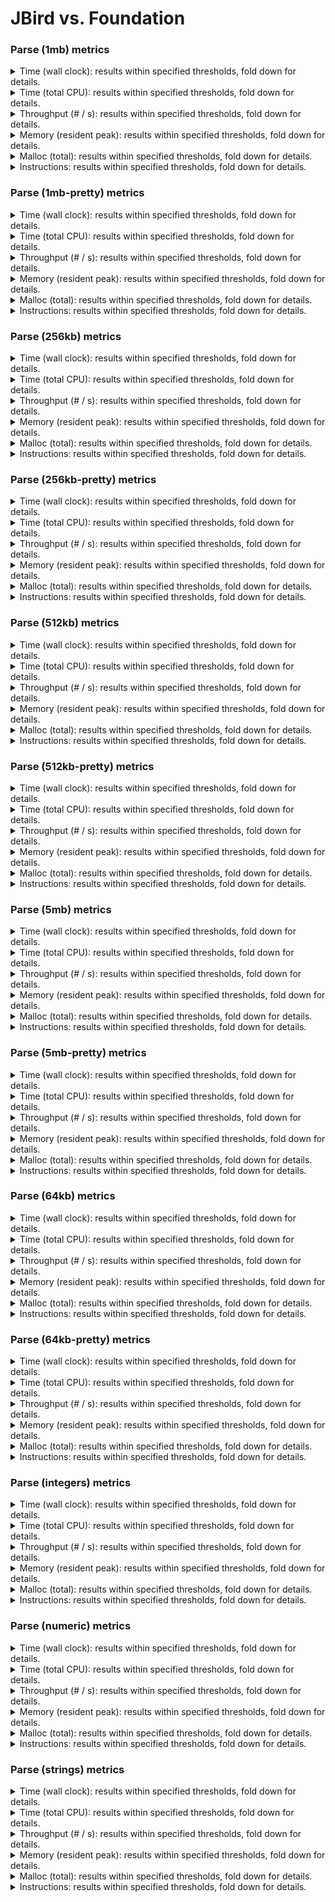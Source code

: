 # JBird vs. Foundation

### Parse (1mb) metrics

<details><summary>Time (wall clock): results within specified thresholds, fold down for details.</summary>
<p>

|         Time (wall clock) (μs) *         |        p0 |       p25 |       p50 |       p75 |       p90 |       p99 |      p100 |   Samples |
|:----------------------------------------:|----------:|----------:|----------:|----------:|----------:|----------:|----------:|----------:|
|                foundation                |      2588 |      2714 |      2732 |      2750 |      2773 |      2814 |      3943 |       361 |
|                  jbird                   |      1894 |      2080 |      2107 |      2124 |      2150 |      2697 |      3532 |       465 |
|                    Δ                     |      -694 |      -634 |      -625 |      -626 |      -623 |      -117 |      -411 |       104 |
|              Improvement %               |        27 |        23 |        23 |        23 |        22 |         4 |        10 |       104 |

<p>
</details>

<details><summary>Time (total CPU): results within specified thresholds, fold down for details.</summary>
<p>

|         Time (total CPU) (μs) *          |        p0 |       p25 |       p50 |       p75 |       p90 |       p99 |      p100 |   Samples |
|:----------------------------------------:|----------:|----------:|----------:|----------:|----------:|----------:|----------:|----------:|
|                foundation                |      2590 |      2716 |      2734 |      2753 |      2775 |      2820 |      3949 |       361 |
|                  jbird                   |      1895 |      2083 |      2109 |      2128 |      2152 |      2699 |      3538 |       465 |
|                    Δ                     |      -695 |      -633 |      -625 |      -625 |      -623 |      -121 |      -411 |       104 |
|              Improvement %               |        27 |        23 |        23 |        23 |        22 |         4 |        10 |       104 |

<p>
</details>

<details><summary>Throughput (# / s): results within specified thresholds, fold down for details.</summary>
<p>

|          Throughput (# / s) (#)          |        p0 |       p25 |       p50 |       p75 |       p90 |       p99 |      p100 |   Samples |
|:----------------------------------------:|----------:|----------:|----------:|----------:|----------:|----------:|----------:|----------:|
|                foundation                |       386 |       369 |       366 |       364 |       361 |       356 |       254 |       361 |
|                  jbird                   |       528 |       481 |       475 |       471 |       465 |       371 |       283 |       465 |
|                    Δ                     |       142 |       112 |       109 |       107 |       104 |        15 |        29 |       104 |
|              Improvement %               |        37 |        30 |        30 |        29 |        29 |         4 |        11 |       104 |

<p>
</details>

<details><summary>Memory (resident peak): results within specified thresholds, fold down for details.</summary>
<p>

|        Memory (resident peak) (M)        |        p0 |       p25 |       p50 |       p75 |       p90 |       p99 |      p100 |   Samples |
|:----------------------------------------:|----------:|----------:|----------:|----------:|----------:|----------:|----------:|----------:|
|                foundation                |        26 |       154 |       285 |       420 |       494 |       541 |       547 |       361 |
|                  jbird                   |        29 |        31 |        31 |        31 |        31 |        31 |        31 |       465 |
|                    Δ                     |         3 |      -123 |      -254 |      -389 |      -463 |      -510 |      -516 |       104 |
|              Improvement %               |       -12 |        80 |        89 |        93 |        94 |        94 |        94 |       104 |

<p>
</details>

<details><summary>Malloc (total): results within specified thresholds, fold down for details.</summary>
<p>

|           Malloc (total) (K) *           |        p0 |       p25 |       p50 |       p75 |       p90 |       p99 |      p100 |   Samples |
|:----------------------------------------:|----------:|----------:|----------:|----------:|----------:|----------:|----------:|----------:|
|                foundation                |        15 |        15 |        15 |        15 |        15 |        15 |        15 |       361 |
|                  jbird                   |        11 |        11 |        11 |        11 |        11 |        11 |        11 |       465 |
|                    Δ                     |        -4 |        -4 |        -4 |        -4 |        -4 |        -4 |        -4 |       104 |
|              Improvement %               |        27 |        27 |        27 |        27 |        27 |        27 |        27 |       104 |

<p>
</details>

<details><summary>Instructions: results within specified thresholds, fold down for details.</summary>
<p>

|            Instructions (M) *            |        p0 |       p25 |       p50 |       p75 |       p90 |       p99 |      p100 |   Samples |
|:----------------------------------------:|----------:|----------:|----------:|----------:|----------:|----------:|----------:|----------:|
|                foundation                |        64 |        64 |        64 |        64 |        64 |        64 |        64 |       361 |
|                  jbird                   |        48 |        48 |        48 |        48 |        48 |        48 |        49 |       465 |
|                    Δ                     |       -16 |       -16 |       -16 |       -16 |       -16 |       -16 |       -15 |       104 |
|              Improvement %               |        25 |        25 |        25 |        25 |        25 |        25 |        23 |       104 |

<p>
</details>

### Parse (1mb-pretty) metrics

<details><summary>Time (wall clock): results within specified thresholds, fold down for details.</summary>
<p>

|         Time (wall clock) (μs) *         |        p0 |       p25 |       p50 |       p75 |       p90 |       p99 |      p100 |   Samples |
|:----------------------------------------:|----------:|----------:|----------:|----------:|----------:|----------:|----------:|----------:|
|                foundation                |      2671 |      2789 |      2810 |      2828 |      2851 |      2900 |      2989 |       352 |
|                  jbird                   |      1910 |      2051 |      2068 |      2097 |      2152 |      2193 |      2223 |       473 |
|                    Δ                     |      -761 |      -738 |      -742 |      -731 |      -699 |      -707 |      -766 |       121 |
|              Improvement %               |        28 |        26 |        26 |        26 |        25 |        24 |        26 |       121 |

<p>
</details>

<details><summary>Time (total CPU): results within specified thresholds, fold down for details.</summary>
<p>

|         Time (total CPU) (μs) *          |        p0 |       p25 |       p50 |       p75 |       p90 |       p99 |      p100 |   Samples |
|:----------------------------------------:|----------:|----------:|----------:|----------:|----------:|----------:|----------:|----------:|
|                foundation                |      2672 |      2793 |      2812 |      2830 |      2853 |      2902 |      2995 |       352 |
|                  jbird                   |      1912 |      2053 |      2071 |      2099 |      2154 |      2195 |      2225 |       473 |
|                    Δ                     |      -760 |      -740 |      -741 |      -731 |      -699 |      -707 |      -770 |       121 |
|              Improvement %               |        28 |        26 |        26 |        26 |        25 |        24 |        26 |       121 |

<p>
</details>

<details><summary>Throughput (# / s): results within specified thresholds, fold down for details.</summary>
<p>

|          Throughput (# / s) (#)          |        p0 |       p25 |       p50 |       p75 |       p90 |       p99 |      p100 |   Samples |
|:----------------------------------------:|----------:|----------:|----------:|----------:|----------:|----------:|----------:|----------:|
|                foundation                |       374 |       358 |       356 |       354 |       351 |       345 |       335 |       352 |
|                  jbird                   |       524 |       488 |       484 |       477 |       465 |       456 |       450 |       473 |
|                    Δ                     |       150 |       130 |       128 |       123 |       114 |       111 |       115 |       121 |
|              Improvement %               |        40 |        36 |        36 |        35 |        32 |        32 |        34 |       121 |

<p>
</details>

<details><summary>Memory (resident peak): results within specified thresholds, fold down for details.</summary>
<p>

|        Memory (resident peak) (M)        |        p0 |       p25 |       p50 |       p75 |       p90 |       p99 |      p100 |   Samples |
|:----------------------------------------:|----------:|----------:|----------:|----------:|----------:|----------:|----------:|----------:|
|                foundation                |        26 |       152 |       279 |       410 |       482 |       530 |       536 |       352 |
|                  jbird                   |        29 |        31 |        31 |        31 |        31 |        31 |        31 |       473 |
|                    Δ                     |         3 |      -121 |      -248 |      -379 |      -451 |      -499 |      -505 |       121 |
|              Improvement %               |       -12 |        80 |        89 |        92 |        94 |        94 |        94 |       121 |

<p>
</details>

<details><summary>Malloc (total): results within specified thresholds, fold down for details.</summary>
<p>

|           Malloc (total) (K) *           |        p0 |       p25 |       p50 |       p75 |       p90 |       p99 |      p100 |   Samples |
|:----------------------------------------:|----------:|----------:|----------:|----------:|----------:|----------:|----------:|----------:|
|                foundation                |        15 |        15 |        15 |        15 |        15 |        15 |        15 |       352 |
|                  jbird                   |        11 |        11 |        11 |        11 |        11 |        11 |        11 |       473 |
|                    Δ                     |        -4 |        -4 |        -4 |        -4 |        -4 |        -4 |        -4 |       121 |
|              Improvement %               |        27 |        27 |        27 |        27 |        27 |        27 |        27 |       121 |

<p>
</details>

<details><summary>Instructions: results within specified thresholds, fold down for details.</summary>
<p>

|            Instructions (M) *            |        p0 |       p25 |       p50 |       p75 |       p90 |       p99 |      p100 |   Samples |
|:----------------------------------------:|----------:|----------:|----------:|----------:|----------:|----------:|----------:|----------:|
|                foundation                |        65 |        65 |        65 |        65 |        65 |        65 |        65 |       352 |
|                  jbird                   |        49 |        49 |        49 |        49 |        49 |        50 |        50 |       473 |
|                    Δ                     |       -16 |       -16 |       -16 |       -16 |       -16 |       -15 |       -15 |       121 |
|              Improvement %               |        25 |        25 |        25 |        25 |        25 |        23 |        23 |       121 |

<p>
</details>

### Parse (256kb) metrics

<details><summary>Time (wall clock): results within specified thresholds, fold down for details.</summary>
<p>

|         Time (wall clock) (μs) *         |        p0 |       p25 |       p50 |       p75 |       p90 |       p99 |      p100 |   Samples |
|:----------------------------------------:|----------:|----------:|----------:|----------:|----------:|----------:|----------:|----------:|
|                foundation                |       647 |       678 |       690 |       700 |       708 |       729 |       742 |      1382 |
|                  jbird                   |       464 |       504 |       510 |       525 |       530 |       544 |       616 |      1813 |
|                    Δ                     |      -183 |      -174 |      -180 |      -175 |      -178 |      -185 |      -126 |       431 |
|              Improvement %               |        28 |        26 |        26 |        25 |        25 |        25 |        17 |       431 |

<p>
</details>

<details><summary>Time (total CPU): results within specified thresholds, fold down for details.</summary>
<p>

|         Time (total CPU) (μs) *          |        p0 |       p25 |       p50 |       p75 |       p90 |       p99 |      p100 |   Samples |
|:----------------------------------------:|----------:|----------:|----------:|----------:|----------:|----------:|----------:|----------:|
|                foundation                |       649 |       680 |       692 |       701 |       710 |       729 |       743 |      1382 |
|                  jbird                   |       466 |       506 |       512 |       527 |       532 |       547 |       620 |      1813 |
|                    Δ                     |      -183 |      -174 |      -180 |      -174 |      -178 |      -182 |      -123 |       431 |
|              Improvement %               |        28 |        26 |        26 |        25 |        25 |        25 |        17 |       431 |

<p>
</details>

<details><summary>Throughput (# / s): results within specified thresholds, fold down for details.</summary>
<p>

|          Throughput (# / s) (#)          |        p0 |       p25 |       p50 |       p75 |       p90 |       p99 |      p100 |   Samples |
|:----------------------------------------:|----------:|----------:|----------:|----------:|----------:|----------:|----------:|----------:|
|                foundation                |      1545 |      1476 |      1450 |      1430 |      1413 |      1373 |      1348 |      1382 |
|                  jbird                   |      2155 |      1983 |      1962 |      1905 |      1886 |      1839 |      1623 |      1813 |
|                    Δ                     |       610 |       507 |       512 |       475 |       473 |       466 |       275 |       431 |
|              Improvement %               |        39 |        34 |        35 |        33 |        33 |        34 |        20 |       431 |

<p>
</details>

<details><summary>Memory (resident peak): results within specified thresholds, fold down for details.</summary>
<p>

|        Memory (resident peak) (M)        |        p0 |       p25 |       p50 |       p75 |       p90 |       p99 |      p100 |   Samples |
|:----------------------------------------:|----------:|----------:|----------:|----------:|----------:|----------:|----------:|----------:|
|                foundation                |        25 |       149 |       276 |       402 |       484 |       528 |       535 |      1382 |
|                  jbird                   |        26 |        27 |        27 |        27 |        27 |        27 |        27 |      1813 |
|                    Δ                     |         1 |      -122 |      -249 |      -375 |      -457 |      -501 |      -508 |       431 |
|              Improvement %               |        -4 |        82 |        90 |        93 |        94 |        95 |        95 |       431 |

<p>
</details>

<details><summary>Malloc (total): results within specified thresholds, fold down for details.</summary>
<p>

|             Malloc (total) *             |        p0 |       p25 |       p50 |       p75 |       p90 |       p99 |      p100 |   Samples |
|:----------------------------------------:|----------:|----------:|----------:|----------:|----------:|----------:|----------:|----------:|
|                foundation                |      3753 |      3753 |      3753 |      3753 |      3753 |      3753 |      3754 |      1382 |
|                  jbird                   |      2636 |      2636 |      2636 |      2636 |      2636 |      2636 |      2636 |      1813 |
|                    Δ                     |     -1117 |     -1117 |     -1117 |     -1117 |     -1117 |     -1117 |     -1118 |       431 |
|              Improvement %               |        30 |        30 |        30 |        30 |        30 |        30 |        30 |       431 |

<p>
</details>

<details><summary>Instructions: results within specified thresholds, fold down for details.</summary>
<p>

|            Instructions (M) *            |        p0 |       p25 |       p50 |       p75 |       p90 |       p99 |      p100 |   Samples |
|:----------------------------------------:|----------:|----------:|----------:|----------:|----------:|----------:|----------:|----------:|
|                foundation                |        16 |        16 |        16 |        16 |        16 |        16 |        16 |      1382 |
|                  jbird                   |        12 |        12 |        12 |        12 |        12 |        12 |        12 |      1813 |
|                    Δ                     |        -4 |        -4 |        -4 |        -4 |        -4 |        -4 |        -4 |       431 |
|              Improvement %               |        25 |        25 |        25 |        25 |        25 |        25 |        25 |       431 |

<p>
</details>

### Parse (256kb-pretty) metrics

<details><summary>Time (wall clock): results within specified thresholds, fold down for details.</summary>
<p>

|         Time (wall clock) (μs) *         |        p0 |       p25 |       p50 |       p75 |       p90 |       p99 |      p100 |   Samples |
|:----------------------------------------:|----------:|----------:|----------:|----------:|----------:|----------:|----------:|----------:|
|                foundation                |       656 |       695 |       707 |       717 |       726 |       750 |       875 |      1349 |
|                  jbird                   |       475 |       511 |       516 |       525 |       534 |       553 |       597 |      1796 |
|                    Δ                     |      -181 |      -184 |      -191 |      -192 |      -192 |      -197 |      -278 |       447 |
|              Improvement %               |        28 |        26 |        27 |        27 |        26 |        26 |        32 |       447 |

<p>
</details>

<details><summary>Time (total CPU): results within specified thresholds, fold down for details.</summary>
<p>

|         Time (total CPU) (μs) *          |        p0 |       p25 |       p50 |       p75 |       p90 |       p99 |      p100 |   Samples |
|:----------------------------------------:|----------:|----------:|----------:|----------:|----------:|----------:|----------:|----------:|
|                foundation                |       658 |       697 |       709 |       719 |       728 |       748 |       862 |      1349 |
|                  jbird                   |       477 |       513 |       518 |       527 |       536 |       555 |       601 |      1796 |
|                    Δ                     |      -181 |      -184 |      -191 |      -192 |      -192 |      -193 |      -261 |       447 |
|              Improvement %               |        28 |        26 |        27 |        27 |        26 |        26 |        30 |       447 |

<p>
</details>

<details><summary>Throughput (# / s): results within specified thresholds, fold down for details.</summary>
<p>

|          Throughput (# / s) (#)          |        p0 |       p25 |       p50 |       p75 |       p90 |       p99 |      p100 |   Samples |
|:----------------------------------------:|----------:|----------:|----------:|----------:|----------:|----------:|----------:|----------:|
|                foundation                |      1524 |      1439 |      1415 |      1394 |      1378 |      1333 |      1143 |      1349 |
|                  jbird                   |      2104 |      1958 |      1937 |      1905 |      1874 |      1808 |      1674 |      1796 |
|                    Δ                     |       580 |       519 |       522 |       511 |       496 |       475 |       531 |       447 |
|              Improvement %               |        38 |        36 |        37 |        37 |        36 |        36 |        46 |       447 |

<p>
</details>

<details><summary>Memory (resident peak): results within specified thresholds, fold down for details.</summary>
<p>

|        Memory (resident peak) (M)        |        p0 |       p25 |       p50 |       p75 |       p90 |       p99 |      p100 |   Samples |
|:----------------------------------------:|----------:|----------:|----------:|----------:|----------:|----------:|----------:|----------:|
|                foundation                |        25 |       147 |       269 |       398 |       472 |       516 |       523 |      1349 |
|                  jbird                   |        26 |        27 |        27 |        27 |        27 |        27 |        27 |      1796 |
|                    Δ                     |         1 |      -120 |      -242 |      -371 |      -445 |      -489 |      -496 |       447 |
|              Improvement %               |        -4 |        82 |        90 |        93 |        94 |        95 |        95 |       447 |

<p>
</details>

<details><summary>Malloc (total): results within specified thresholds, fold down for details.</summary>
<p>

|             Malloc (total) *             |        p0 |       p25 |       p50 |       p75 |       p90 |       p99 |      p100 |   Samples |
|:----------------------------------------:|----------:|----------:|----------:|----------:|----------:|----------:|----------:|----------:|
|                foundation                |      3753 |      3753 |      3753 |      3753 |      3753 |      3753 |      3754 |      1349 |
|                  jbird                   |      2636 |      2636 |      2636 |      2636 |      2636 |      2636 |      2636 |      1796 |
|                    Δ                     |     -1117 |     -1117 |     -1117 |     -1117 |     -1117 |     -1117 |     -1118 |       447 |
|              Improvement %               |        30 |        30 |        30 |        30 |        30 |        30 |        30 |       447 |

<p>
</details>

<details><summary>Instructions: results within specified thresholds, fold down for details.</summary>
<p>

|            Instructions (M) *            |        p0 |       p25 |       p50 |       p75 |       p90 |       p99 |      p100 |   Samples |
|:----------------------------------------:|----------:|----------:|----------:|----------:|----------:|----------:|----------:|----------:|
|                foundation                |        16 |        16 |        16 |        16 |        16 |        17 |        17 |      1349 |
|                  jbird                   |        12 |        12 |        12 |        12 |        12 |        12 |        13 |      1796 |
|                    Δ                     |        -4 |        -4 |        -4 |        -4 |        -4 |        -5 |        -4 |       447 |
|              Improvement %               |        25 |        25 |        25 |        25 |        25 |        29 |        24 |       447 |

<p>
</details>

### Parse (512kb) metrics

<details><summary>Time (wall clock): results within specified thresholds, fold down for details.</summary>
<p>

|         Time (wall clock) (μs) *         |        p0 |       p25 |       p50 |       p75 |       p90 |       p99 |      p100 |   Samples |
|:----------------------------------------:|----------:|----------:|----------:|----------:|----------:|----------:|----------:|----------:|
|                foundation                |      1274 |      1351 |      1365 |      1379 |      1394 |      1681 |      1714 |       710 |
|                  jbird                   |       941 |      1011 |      1020 |      1029 |      1038 |      1064 |      1136 |       945 |
|                    Δ                     |      -333 |      -340 |      -345 |      -350 |      -356 |      -617 |      -578 |       235 |
|              Improvement %               |        26 |        25 |        25 |        25 |        26 |        37 |        34 |       235 |

<p>
</details>

<details><summary>Time (total CPU): results within specified thresholds, fold down for details.</summary>
<p>

|         Time (total CPU) (μs) *          |        p0 |       p25 |       p50 |       p75 |       p90 |       p99 |      p100 |   Samples |
|:----------------------------------------:|----------:|----------:|----------:|----------:|----------:|----------:|----------:|----------:|
|                foundation                |      1275 |      1353 |      1367 |      1381 |      1396 |      1683 |      1715 |       710 |
|                  jbird                   |       942 |      1013 |      1022 |      1031 |      1040 |      1067 |      1140 |       945 |
|                    Δ                     |      -333 |      -340 |      -345 |      -350 |      -356 |      -616 |      -575 |       235 |
|              Improvement %               |        26 |        25 |        25 |        25 |        26 |        37 |        34 |       235 |

<p>
</details>

<details><summary>Throughput (# / s): results within specified thresholds, fold down for details.</summary>
<p>

|          Throughput (# / s) (#)          |        p0 |       p25 |       p50 |       p75 |       p90 |       p99 |      p100 |   Samples |
|:----------------------------------------:|----------:|----------:|----------:|----------:|----------:|----------:|----------:|----------:|
|                foundation                |       785 |       740 |       733 |       725 |       718 |       595 |       584 |       710 |
|                  jbird                   |      1063 |       989 |       981 |       972 |       964 |       941 |       880 |       945 |
|                    Δ                     |       278 |       249 |       248 |       247 |       246 |       346 |       296 |       235 |
|              Improvement %               |        35 |        34 |        34 |        34 |        34 |        58 |        51 |       235 |

<p>
</details>

<details><summary>Memory (resident peak): results within specified thresholds, fold down for details.</summary>
<p>

|        Memory (resident peak) (M)        |        p0 |       p25 |       p50 |       p75 |       p90 |       p99 |      p100 |   Samples |
|:----------------------------------------:|----------:|----------:|----------:|----------:|----------:|----------:|----------:|----------:|
|                foundation                |        25 |       149 |       281 |       413 |       492 |       539 |       539 |       710 |
|                  jbird                   |        26 |        28 |        28 |        28 |        28 |        28 |        28 |       945 |
|                    Δ                     |         1 |      -121 |      -253 |      -385 |      -464 |      -511 |      -511 |       235 |
|              Improvement %               |        -4 |        81 |        90 |        93 |        94 |        95 |        95 |       235 |

<p>
</details>

<details><summary>Malloc (total): results within specified thresholds, fold down for details.</summary>
<p>

|             Malloc (total) *             |        p0 |       p25 |       p50 |       p75 |       p90 |       p99 |      p100 |   Samples |
|:----------------------------------------:|----------:|----------:|----------:|----------:|----------:|----------:|----------:|----------:|
|                foundation                |      7438 |      7439 |      7439 |      7439 |      7439 |      7439 |      7439 |       710 |
|                  jbird                   |      5270 |      5270 |      5270 |      5270 |      5270 |      5270 |      5270 |       945 |
|                    Δ                     |     -2168 |     -2169 |     -2169 |     -2169 |     -2169 |     -2169 |     -2169 |       235 |
|              Improvement %               |        29 |        29 |        29 |        29 |        29 |        29 |        29 |       235 |

<p>
</details>

<details><summary>Instructions: results within specified thresholds, fold down for details.</summary>
<p>

|            Instructions (M) *            |        p0 |       p25 |       p50 |       p75 |       p90 |       p99 |      p100 |   Samples |
|:----------------------------------------:|----------:|----------:|----------:|----------:|----------:|----------:|----------:|----------:|
|                foundation                |        32 |        32 |        32 |        32 |        32 |        32 |        32 |       710 |
|                  jbird                   |        24 |        24 |        24 |        24 |        24 |        24 |        25 |       945 |
|                    Δ                     |        -8 |        -8 |        -8 |        -8 |        -8 |        -8 |        -7 |       235 |
|              Improvement %               |        25 |        25 |        25 |        25 |        25 |        25 |        22 |       235 |

<p>
</details>

### Parse (512kb-pretty) metrics

<details><summary>Time (wall clock): results within specified thresholds, fold down for details.</summary>
<p>

|         Time (wall clock) (μs) *         |        p0 |       p25 |       p50 |       p75 |       p90 |       p99 |      p100 |   Samples |
|:----------------------------------------:|----------:|----------:|----------:|----------:|----------:|----------:|----------:|----------:|
|                foundation                |      1324 |      1396 |      1410 |      1424 |      1439 |      1468 |      1507 |       692 |
|                  jbird                   |       955 |      1036 |      1055 |      1068 |      1076 |      1100 |      1198 |       917 |
|                    Δ                     |      -369 |      -360 |      -355 |      -356 |      -363 |      -368 |      -309 |       225 |
|              Improvement %               |        28 |        26 |        25 |        25 |        25 |        25 |        21 |       225 |

<p>
</details>

<details><summary>Time (total CPU): results within specified thresholds, fold down for details.</summary>
<p>

|         Time (total CPU) (μs) *          |        p0 |       p25 |       p50 |       p75 |       p90 |       p99 |      p100 |   Samples |
|:----------------------------------------:|----------:|----------:|----------:|----------:|----------:|----------:|----------:|----------:|
|                foundation                |      1325 |      1398 |      1412 |      1426 |      1440 |      1474 |      1508 |       692 |
|                  jbird                   |       956 |      1037 |      1056 |      1070 |      1078 |      1102 |      1202 |       917 |
|                    Δ                     |      -369 |      -361 |      -356 |      -356 |      -362 |      -372 |      -306 |       225 |
|              Improvement %               |        28 |        26 |        25 |        25 |        25 |        25 |        20 |       225 |

<p>
</details>

<details><summary>Throughput (# / s): results within specified thresholds, fold down for details.</summary>
<p>

|          Throughput (# / s) (#)          |        p0 |       p25 |       p50 |       p75 |       p90 |       p99 |      p100 |   Samples |
|:----------------------------------------:|----------:|----------:|----------:|----------:|----------:|----------:|----------:|----------:|
|                foundation                |       755 |       717 |       709 |       702 |       695 |       681 |       664 |       692 |
|                  jbird                   |      1047 |       966 |       949 |       937 |       929 |       910 |       835 |       917 |
|                    Δ                     |       292 |       249 |       240 |       235 |       234 |       229 |       171 |       225 |
|              Improvement %               |        39 |        35 |        34 |        33 |        34 |        34 |        26 |       225 |

<p>
</details>

<details><summary>Memory (resident peak): results within specified thresholds, fold down for details.</summary>
<p>

|        Memory (resident peak) (M)        |        p0 |       p25 |       p50 |       p75 |       p90 |       p99 |      p100 |   Samples |
|:----------------------------------------:|----------:|----------:|----------:|----------:|----------:|----------:|----------:|----------:|
|                foundation                |        26 |       147 |       273 |       402 |       481 |       525 |       525 |       692 |
|                  jbird                   |        26 |        28 |        28 |        28 |        28 |        28 |        28 |       917 |
|                    Δ                     |         0 |      -119 |      -245 |      -374 |      -453 |      -497 |      -497 |       225 |
|              Improvement %               |         0 |        81 |        90 |        93 |        94 |        95 |        95 |       225 |

<p>
</details>

<details><summary>Malloc (total): results within specified thresholds, fold down for details.</summary>
<p>

|             Malloc (total) *             |        p0 |       p25 |       p50 |       p75 |       p90 |       p99 |      p100 |   Samples |
|:----------------------------------------:|----------:|----------:|----------:|----------:|----------:|----------:|----------:|----------:|
|                foundation                |      7438 |      7439 |      7439 |      7439 |      7439 |      7439 |      7439 |       692 |
|                  jbird                   |      5270 |      5270 |      5270 |      5270 |      5270 |      5270 |      5270 |       917 |
|                    Δ                     |     -2168 |     -2169 |     -2169 |     -2169 |     -2169 |     -2169 |     -2169 |       225 |
|              Improvement %               |        29 |        29 |        29 |        29 |        29 |        29 |        29 |       225 |

<p>
</details>

<details><summary>Instructions: results within specified thresholds, fold down for details.</summary>
<p>

|            Instructions (M) *            |        p0 |       p25 |       p50 |       p75 |       p90 |       p99 |      p100 |   Samples |
|:----------------------------------------:|----------:|----------:|----------:|----------:|----------:|----------:|----------:|----------:|
|                foundation                |        33 |        33 |        33 |        33 |        33 |        33 |        33 |       692 |
|                  jbird                   |        24 |        24 |        24 |        24 |        24 |        25 |        25 |       917 |
|                    Δ                     |        -9 |        -9 |        -9 |        -9 |        -9 |        -8 |        -8 |       225 |
|              Improvement %               |        27 |        27 |        27 |        27 |        27 |        24 |        24 |       225 |

<p>
</details>

### Parse (5mb) metrics

<details><summary>Time (wall clock): results within specified thresholds, fold down for details.</summary>
<p>

|         Time (wall clock) (ms) *         |        p0 |       p25 |       p50 |       p75 |       p90 |       p99 |      p100 |   Samples |
|:----------------------------------------:|----------:|----------:|----------:|----------:|----------:|----------:|----------:|----------:|
|                foundation                |        13 |        13 |        14 |        14 |        14 |        14 |        14 |        74 |
|                  jbird                   |        10 |        11 |        11 |        11 |        11 |        12 |        12 |        93 |
|                    Δ                     |        -3 |        -2 |        -3 |        -3 |        -3 |        -2 |        -2 |        19 |
|              Improvement %               |        23 |        15 |        21 |        21 |        21 |        14 |        14 |        19 |

<p>
</details>

<details><summary>Time (total CPU): results within specified thresholds, fold down for details.</summary>
<p>

|         Time (total CPU) (ms) *          |        p0 |       p25 |       p50 |       p75 |       p90 |       p99 |      p100 |   Samples |
|:----------------------------------------:|----------:|----------:|----------:|----------:|----------:|----------:|----------:|----------:|
|                foundation                |        13 |        14 |        14 |        14 |        14 |        14 |        14 |        74 |
|                  jbird                   |        10 |        11 |        11 |        11 |        11 |        12 |        12 |        93 |
|                    Δ                     |        -3 |        -3 |        -3 |        -3 |        -3 |        -2 |        -2 |        19 |
|              Improvement %               |        23 |        21 |        21 |        21 |        21 |        14 |        14 |        19 |

<p>
</details>

<details><summary>Throughput (# / s): results within specified thresholds, fold down for details.</summary>
<p>

|          Throughput (# / s) (#)          |        p0 |       p25 |       p50 |       p75 |       p90 |       p99 |      p100 |   Samples |
|:----------------------------------------:|----------:|----------:|----------:|----------:|----------:|----------:|----------:|----------:|
|                foundation                |        76 |        74 |        73 |        73 |        73 |        72 |        72 |        74 |
|                  jbird                   |        99 |        95 |        94 |        93 |        90 |        86 |        86 |        93 |
|                    Δ                     |        23 |        21 |        21 |        20 |        17 |        14 |        14 |        19 |
|              Improvement %               |        30 |        28 |        29 |        27 |        23 |        19 |        19 |        19 |

<p>
</details>

<details><summary>Memory (resident peak): results within specified thresholds, fold down for details.</summary>
<p>

|        Memory (resident peak) (M)        |        p0 |       p25 |       p50 |       p75 |       p90 |       p99 |      p100 |   Samples |
|:----------------------------------------:|----------:|----------:|----------:|----------:|----------:|----------:|----------:|----------:|
|                foundation                |        39 |       170 |       296 |       433 |       513 |       566 |       566 |        74 |
|                  jbird                   |        28 |        52 |        52 |        52 |        52 |        52 |        52 |        93 |
|                    Δ                     |       -11 |      -118 |      -244 |      -381 |      -461 |      -514 |      -514 |        19 |
|              Improvement %               |        28 |        69 |        82 |        88 |        90 |        91 |        91 |        19 |

<p>
</details>

<details><summary>Malloc (total): results within specified thresholds, fold down for details.</summary>
<p>

|           Malloc (total) (K) *           |        p0 |       p25 |       p50 |       p75 |       p90 |       p99 |      p100 |   Samples |
|:----------------------------------------:|----------:|----------:|----------:|----------:|----------:|----------:|----------:|----------:|
|                foundation                |        74 |        74 |        74 |        74 |        74 |        74 |        74 |        74 |
|                  jbird                   |        53 |        53 |        53 |        53 |        53 |        53 |        53 |        93 |
|                    Δ                     |       -21 |       -21 |       -21 |       -21 |       -21 |       -21 |       -21 |        19 |
|              Improvement %               |        28 |        28 |        28 |        28 |        28 |        28 |        28 |        19 |

<p>
</details>

<details><summary>Instructions: results within specified thresholds, fold down for details.</summary>
<p>

|            Instructions (M) *            |        p0 |       p25 |       p50 |       p75 |       p90 |       p99 |      p100 |   Samples |
|:----------------------------------------:|----------:|----------:|----------:|----------:|----------:|----------:|----------:|----------:|
|                foundation                |       319 |       320 |       320 |       320 |       320 |       320 |       320 |        74 |
|                  jbird                   |       240 |       243 |       243 |       243 |       245 |       255 |       255 |        93 |
|                    Δ                     |       -79 |       -77 |       -77 |       -77 |       -75 |       -65 |       -65 |        19 |
|              Improvement %               |        25 |        24 |        24 |        24 |        23 |        20 |        20 |        19 |

<p>
</details>

### Parse (5mb-pretty) metrics

<details><summary>Time (wall clock): results within specified thresholds, fold down for details.</summary>
<p>

|         Time (wall clock) (ms) *         |        p0 |       p25 |       p50 |       p75 |       p90 |       p99 |      p100 |   Samples |
|:----------------------------------------:|----------:|----------:|----------:|----------:|----------:|----------:|----------:|----------:|
|                foundation                |        13 |        14 |        14 |        14 |        14 |        14 |        14 |        71 |
|                  jbird                   |        10 |        11 |        11 |        11 |        11 |        12 |        12 |        91 |
|                    Δ                     |        -3 |        -3 |        -3 |        -3 |        -3 |        -2 |        -2 |        20 |
|              Improvement %               |        23 |        21 |        21 |        21 |        21 |        14 |        14 |        20 |

<p>
</details>

<details><summary>Time (total CPU): results within specified thresholds, fold down for details.</summary>
<p>

|         Time (total CPU) (ms) *          |        p0 |       p25 |       p50 |       p75 |       p90 |       p99 |      p100 |   Samples |
|:----------------------------------------:|----------:|----------:|----------:|----------:|----------:|----------:|----------:|----------:|
|                foundation                |        13 |        14 |        14 |        14 |        14 |        14 |        14 |        71 |
|                  jbird                   |        10 |        11 |        11 |        11 |        11 |        12 |        12 |        91 |
|                    Δ                     |        -3 |        -3 |        -3 |        -3 |        -3 |        -2 |        -2 |        20 |
|              Improvement %               |        23 |        21 |        21 |        21 |        21 |        14 |        14 |        20 |

<p>
</details>

<details><summary>Throughput (# / s): results within specified thresholds, fold down for details.</summary>
<p>

|          Throughput (# / s) (#)          |        p0 |       p25 |       p50 |       p75 |       p90 |       p99 |      p100 |   Samples |
|:----------------------------------------:|----------:|----------:|----------:|----------:|----------:|----------:|----------:|----------:|
|                foundation                |        74 |        72 |        71 |        71 |        70 |        70 |        70 |        71 |
|                  jbird                   |        97 |        93 |        93 |        92 |        90 |        84 |        84 |        91 |
|                    Δ                     |        23 |        21 |        22 |        21 |        20 |        14 |        14 |        20 |
|              Improvement %               |        31 |        29 |        31 |        30 |        29 |        20 |        20 |        20 |

<p>
</details>

<details><summary>Memory (resident peak): results within specified thresholds, fold down for details.</summary>
<p>

|        Memory (resident peak) (M)        |        p0 |       p25 |       p50 |       p75 |       p90 |       p99 |      p100 |   Samples |
|:----------------------------------------:|----------:|----------:|----------:|----------:|----------:|----------:|----------:|----------:|
|                foundation                |        39 |       156 |       292 |       418 |       490 |       542 |       542 |        71 |
|                  jbird                   |        28 |        52 |        52 |        52 |        53 |        53 |        53 |        91 |
|                    Δ                     |       -11 |      -104 |      -240 |      -366 |      -437 |      -489 |      -489 |        20 |
|              Improvement %               |        28 |        67 |        82 |        88 |        89 |        90 |        90 |        20 |

<p>
</details>

<details><summary>Malloc (total): results within specified thresholds, fold down for details.</summary>
<p>

|           Malloc (total) (K) *           |        p0 |       p25 |       p50 |       p75 |       p90 |       p99 |      p100 |   Samples |
|:----------------------------------------:|----------:|----------:|----------:|----------:|----------:|----------:|----------:|----------:|
|                foundation                |        74 |        74 |        74 |        74 |        74 |        74 |        74 |        71 |
|                  jbird                   |        53 |        53 |        53 |        53 |        53 |        53 |        53 |        91 |
|                    Δ                     |       -21 |       -21 |       -21 |       -21 |       -21 |       -21 |       -21 |        20 |
|              Improvement %               |        28 |        28 |        28 |        28 |        28 |        28 |        28 |        20 |

<p>
</details>

<details><summary>Instructions: results within specified thresholds, fold down for details.</summary>
<p>

|            Instructions (M) *            |        p0 |       p25 |       p50 |       p75 |       p90 |       p99 |      p100 |   Samples |
|:----------------------------------------:|----------:|----------:|----------:|----------:|----------:|----------:|----------:|----------:|
|                foundation                |       324 |       325 |       325 |       325 |       325 |       325 |       325 |        71 |
|                  jbird                   |       246 |       247 |       247 |       248 |       248 |       259 |       259 |        91 |
|                    Δ                     |       -78 |       -78 |       -78 |       -77 |       -77 |       -66 |       -66 |        20 |
|              Improvement %               |        24 |        24 |        24 |        24 |        24 |        20 |        20 |        20 |

<p>
</details>

### Parse (64kb) metrics

<details><summary>Time (wall clock): results within specified thresholds, fold down for details.</summary>
<p>

|         Time (wall clock) (μs) *         |        p0 |       p25 |       p50 |       p75 |       p90 |       p99 |      p100 |   Samples |
|:----------------------------------------:|----------:|----------:|----------:|----------:|----------:|----------:|----------:|----------:|
|                foundation                |       162 |       172 |       179 |       187 |       192 |       205 |      6084 |      4600 |
|                  jbird                   |       116 |       121 |       128 |       132 |       133 |       142 |       184 |      6131 |
|                    Δ                     |       -46 |       -51 |       -51 |       -55 |       -59 |       -63 |     -5900 |      1531 |
|              Improvement %               |        28 |        30 |        28 |        29 |        31 |        31 |        97 |      1531 |

<p>
</details>

<details><summary>Time (total CPU): results within specified thresholds, fold down for details.</summary>
<p>

|         Time (total CPU) (μs) *          |        p0 |       p25 |       p50 |       p75 |       p90 |       p99 |      p100 |   Samples |
|:----------------------------------------:|----------:|----------:|----------:|----------:|----------:|----------:|----------:|----------:|
|                foundation                |       163 |       174 |       181 |       189 |       194 |       207 |       654 |      4600 |
|                  jbird                   |       118 |       123 |       130 |       133 |       135 |       144 |       188 |      6131 |
|                    Δ                     |       -45 |       -51 |       -51 |       -56 |       -59 |       -63 |      -466 |      1531 |
|              Improvement %               |        28 |        29 |        28 |        30 |        30 |        30 |        71 |      1531 |

<p>
</details>

<details><summary>Throughput (# / s): results within specified thresholds, fold down for details.</summary>
<p>

|          Throughput (# / s) (#)          |        p0 |       p25 |       p50 |       p75 |       p90 |       p99 |      p100 |   Samples |
|:----------------------------------------:|----------:|----------:|----------:|----------:|----------:|----------:|----------:|----------:|
|                foundation                |      6189 |      5815 |      5599 |      5355 |      5219 |      4875 |       164 |      4600 |
|                  jbird                   |      8587 |      8255 |      7827 |      7607 |      7531 |      7035 |      5437 |      6131 |
|                    Δ                     |      2398 |      2440 |      2228 |      2252 |      2312 |      2160 |      5273 |      1531 |
|              Improvement %               |        39 |        42 |        40 |        42 |        44 |        44 |      3215 |      1531 |

<p>
</details>

<details><summary>Memory (resident peak): results within specified thresholds, fold down for details.</summary>
<p>

|        Memory (resident peak) (M)        |        p0 |       p25 |       p50 |       p75 |       p90 |       p99 |      p100 |   Samples |
|:----------------------------------------:|----------:|----------:|----------:|----------:|----------:|----------:|----------:|----------:|
|                foundation                |        25 |       137 |       243 |       360 |       428 |       466 |       472 |      4600 |
|                  jbird                   |        25 |        25 |        25 |        25 |        25 |        25 |        25 |      6131 |
|                    Δ                     |         0 |      -112 |      -218 |      -335 |      -403 |      -441 |      -447 |      1531 |
|              Improvement %               |         0 |        82 |        90 |        93 |        94 |        95 |        95 |      1531 |

<p>
</details>

<details><summary>Malloc (total): results within specified thresholds, fold down for details.</summary>
<p>

|             Malloc (total) *             |        p0 |       p25 |       p50 |       p75 |       p90 |       p99 |      p100 |   Samples |
|:----------------------------------------:|----------:|----------:|----------:|----------:|----------:|----------:|----------:|----------:|
|                foundation                |       986 |       986 |       986 |       986 |       986 |       986 |       987 |      4600 |
|                  jbird                   |       662 |       662 |       662 |       662 |       662 |       662 |       662 |      6131 |
|                    Δ                     |      -324 |      -324 |      -324 |      -324 |      -324 |      -324 |      -325 |      1531 |
|              Improvement %               |        33 |        33 |        33 |        33 |        33 |        33 |        33 |      1531 |

<p>
</details>

<details><summary>Instructions: results within specified thresholds, fold down for details.</summary>
<p>

|            Instructions (K) *            |        p0 |       p25 |       p50 |       p75 |       p90 |       p99 |      p100 |   Samples |
|:----------------------------------------:|----------:|----------:|----------:|----------:|----------:|----------:|----------:|----------:|
|                foundation                |      4082 |      4106 |      4114 |      4125 |      4133 |      4264 |      4287 |      4600 |
|                  jbird                   |      2967 |      2968 |      2968 |      2968 |      2970 |      3041 |      3118 |      6131 |
|                    Δ                     |     -1115 |     -1138 |     -1146 |     -1157 |     -1163 |     -1223 |     -1169 |      1531 |
|              Improvement %               |        27 |        28 |        28 |        28 |        28 |        29 |        27 |      1531 |

<p>
</details>

### Parse (64kb-pretty) metrics

<details><summary>Time (wall clock): results within specified thresholds, fold down for details.</summary>
<p>

|         Time (wall clock) (μs) *         |        p0 |       p25 |       p50 |       p75 |       p90 |       p99 |      p100 |   Samples |
|:----------------------------------------:|----------:|----------:|----------:|----------:|----------:|----------:|----------:|----------:|
|                foundation                |       169 |       177 |       184 |       192 |       196 |       209 |       733 |      4530 |
|                  jbird                   |       118 |       125 |       130 |       134 |       136 |       144 |       180 |      6039 |
|                    Δ                     |       -51 |       -52 |       -54 |       -58 |       -60 |       -65 |      -553 |      1509 |
|              Improvement %               |        30 |        29 |        29 |        30 |        31 |        31 |        75 |      1509 |

<p>
</details>

<details><summary>Time (total CPU): results within specified thresholds, fold down for details.</summary>
<p>

|         Time (total CPU) (μs) *          |        p0 |       p25 |       p50 |       p75 |       p90 |       p99 |      p100 |   Samples |
|:----------------------------------------:|----------:|----------:|----------:|----------:|----------:|----------:|----------:|----------:|
|                foundation                |       171 |       179 |       185 |       194 |       198 |       211 |       496 |      4530 |
|                  jbird                   |       120 |       126 |       132 |       136 |       138 |       147 |       184 |      6039 |
|                    Δ                     |       -51 |       -53 |       -53 |       -58 |       -60 |       -64 |      -312 |      1509 |
|              Improvement %               |        30 |        30 |        29 |        30 |        30 |        30 |        63 |      1509 |

<p>
</details>

<details><summary>Throughput (# / s): results within specified thresholds, fold down for details.</summary>
<p>

|          Throughput (# / s) (#)          |        p0 |       p25 |       p50 |       p75 |       p90 |       p99 |      p100 |   Samples |
|:----------------------------------------:|----------:|----------:|----------:|----------:|----------:|----------:|----------:|----------:|
|                foundation                |      5905 |      5651 |      5447 |      5211 |      5103 |      4787 |      1365 |      4530 |
|                  jbird                   |      8439 |      8035 |      7671 |      7475 |      7339 |      6931 |      5543 |      6039 |
|                    Δ                     |      2534 |      2384 |      2224 |      2264 |      2236 |      2144 |      4178 |      1509 |
|              Improvement %               |        43 |        42 |        41 |        43 |        44 |        45 |       306 |      1509 |

<p>
</details>

<details><summary>Memory (resident peak): results within specified thresholds, fold down for details.</summary>
<p>

|        Memory (resident peak) (M)        |        p0 |       p25 |       p50 |       p75 |       p90 |       p99 |      p100 |   Samples |
|:----------------------------------------:|----------:|----------:|----------:|----------:|----------:|----------:|----------:|----------:|
|                foundation                |        25 |       131 |       244 |       355 |       420 |       457 |       463 |      4530 |
|                  jbird                   |        25 |        25 |        25 |        25 |        25 |        25 |        25 |      6039 |
|                    Δ                     |         0 |      -106 |      -219 |      -330 |      -395 |      -432 |      -438 |      1509 |
|              Improvement %               |         0 |        81 |        90 |        93 |        94 |        95 |        95 |      1509 |

<p>
</details>

<details><summary>Malloc (total): results within specified thresholds, fold down for details.</summary>
<p>

|             Malloc (total) *             |        p0 |       p25 |       p50 |       p75 |       p90 |       p99 |      p100 |   Samples |
|:----------------------------------------:|----------:|----------:|----------:|----------:|----------:|----------:|----------:|----------:|
|                foundation                |       986 |       986 |       986 |       986 |       986 |       986 |       987 |      4530 |
|                  jbird                   |       662 |       662 |       662 |       662 |       662 |       662 |       662 |      6039 |
|                    Δ                     |      -324 |      -324 |      -324 |      -324 |      -324 |      -324 |      -325 |      1509 |
|              Improvement %               |        33 |        33 |        33 |        33 |        33 |        33 |        33 |      1509 |

<p>
</details>

<details><summary>Instructions: results within specified thresholds, fold down for details.</summary>
<p>

|            Instructions (K) *            |        p0 |       p25 |       p50 |       p75 |       p90 |       p99 |      p100 |   Samples |
|:----------------------------------------:|----------:|----------:|----------:|----------:|----------:|----------:|----------:|----------:|
|                foundation                |      4145 |      4170 |      4178 |      4188 |      4198 |      4325 |      4761 |      4530 |
|                  jbird                   |      3025 |      3025 |      3027 |      3027 |      3027 |      3099 |      3176 |      6039 |
|                    Δ                     |     -1120 |     -1145 |     -1151 |     -1161 |     -1171 |     -1226 |     -1585 |      1509 |
|              Improvement %               |        27 |        27 |        28 |        28 |        28 |        28 |        33 |      1509 |

<p>
</details>

### Parse (integers) metrics

<details><summary>Time (wall clock): results within specified thresholds, fold down for details.</summary>
<p>

|         Time (wall clock) (μs) *         |        p0 |       p25 |       p50 |       p75 |       p90 |       p99 |      p100 |   Samples |
|:----------------------------------------:|----------:|----------:|----------:|----------:|----------:|----------:|----------:|----------:|
|                foundation                |       242 |       259 |       266 |       272 |       277 |       291 |       341 |      3353 |
|                  jbird                   |        88 |        94 |        99 |       101 |       103 |       110 |       162 |      7757 |
|                    Δ                     |      -154 |      -165 |      -167 |      -171 |      -174 |      -181 |      -179 |      4404 |
|              Improvement %               |        64 |        64 |        63 |        63 |        63 |        62 |        52 |      4404 |

<p>
</details>

<details><summary>Time (total CPU): results within specified thresholds, fold down for details.</summary>
<p>

|         Time (total CPU) (μs) *          |        p0 |       p25 |       p50 |       p75 |       p90 |       p99 |      p100 |   Samples |
|:----------------------------------------:|----------:|----------:|----------:|----------:|----------:|----------:|----------:|----------:|
|                foundation                |       244 |       261 |       268 |       274 |       279 |       292 |       315 |      3353 |
|                  jbird                   |        90 |        95 |       101 |       103 |       105 |       113 |       166 |      7757 |
|                    Δ                     |      -154 |      -166 |      -167 |      -171 |      -174 |      -179 |      -149 |      4404 |
|              Improvement %               |        63 |        64 |        62 |        62 |        62 |        61 |        47 |      4404 |

<p>
</details>

<details><summary>Throughput (# / s): results within specified thresholds, fold down for details.</summary>
<p>

|          Throughput (# / s) (K)          |        p0 |       p25 |       p50 |       p75 |       p90 |       p99 |      p100 |   Samples |
|:----------------------------------------:|----------:|----------:|----------:|----------:|----------:|----------:|----------:|----------:|
|                foundation                |      4127 |      3861 |      3761 |      3679 |      3609 |      3433 |      2934 |      3353 |
|                  jbird                   |     11305 |     10703 |     10111 |      9927 |      9711 |      9111 |      6182 |      7757 |
|                    Δ                     |      7178 |      6842 |      6350 |      6248 |      6102 |      5678 |      3248 |      4404 |
|              Improvement %               |       174 |       177 |       169 |       170 |       169 |       165 |       111 |      4404 |

<p>
</details>

<details><summary>Memory (resident peak): results within specified thresholds, fold down for details.</summary>
<p>

|        Memory (resident peak) (M)        |        p0 |       p25 |       p50 |       p75 |       p90 |       p99 |      p100 |   Samples |
|:----------------------------------------:|----------:|----------:|----------:|----------:|----------:|----------:|----------:|----------:|
|                foundation                |        25 |        86 |       152 |       215 |       253 |       275 |       278 |      3353 |
|                  jbird                   |        25 |        26 |        26 |        26 |        26 |        26 |        26 |      7757 |
|                    Δ                     |         0 |       -60 |      -126 |      -189 |      -227 |      -249 |      -252 |      4404 |
|              Improvement %               |         0 |        70 |        83 |        88 |        90 |        91 |        91 |      4404 |

<p>
</details>

<details><summary>Malloc (total): results within specified thresholds, fold down for details.</summary>
<p>

|             Malloc (total) *             |        p0 |       p25 |       p50 |       p75 |       p90 |       p99 |      p100 |   Samples |
|:----------------------------------------:|----------:|----------:|----------:|----------:|----------:|----------:|----------:|----------:|
|                foundation                |       812 |       812 |       812 |       812 |       812 |       812 |       813 |      3353 |
|                  jbird                   |        18 |        18 |        18 |        18 |        18 |        18 |        18 |      7757 |
|                    Δ                     |      -794 |      -794 |      -794 |      -794 |      -794 |      -794 |      -795 |      4404 |
|              Improvement %               |        98 |        98 |        98 |        98 |        98 |        98 |        98 |      4404 |

<p>
</details>

<details><summary>Instructions: results within specified thresholds, fold down for details.</summary>
<p>

|            Instructions (K) *            |        p0 |       p25 |       p50 |       p75 |       p90 |       p99 |      p100 |   Samples |
|:----------------------------------------:|----------:|----------:|----------:|----------:|----------:|----------:|----------:|----------:|
|                foundation                |      6959 |      6967 |      6971 |      6996 |      7000 |      7111 |      7144 |      3353 |
|                  jbird                   |      2558 |      2558 |      2558 |      2558 |      2558 |      2566 |      2784 |      7757 |
|                    Δ                     |     -4401 |     -4409 |     -4413 |     -4438 |     -4442 |     -4545 |     -4360 |      4404 |
|              Improvement %               |        63 |        63 |        63 |        63 |        63 |        64 |        61 |      4404 |

<p>
</details>

### Parse (numeric) metrics

<details><summary>Time (wall clock): results within specified thresholds, fold down for details.</summary>
<p>

|         Time (wall clock) (μs) *         |        p0 |       p25 |       p50 |       p75 |       p90 |       p99 |      p100 |   Samples |
|:----------------------------------------:|----------:|----------:|----------:|----------:|----------:|----------:|----------:|----------:|
|                foundation                |       382 |       408 |       412 |       418 |       422 |       443 |       464 |      2244 |
|                  jbird                   |        56 |        61 |        64 |        66 |        68 |        74 |       144 |     10556 |
|                    Δ                     |      -326 |      -347 |      -348 |      -352 |      -354 |      -369 |      -320 |      8312 |
|              Improvement %               |        85 |        85 |        84 |        84 |        84 |        83 |        69 |      8312 |

<p>
</details>

<details><summary>Time (total CPU): results within specified thresholds, fold down for details.</summary>
<p>

|         Time (total CPU) (μs) *          |        p0 |       p25 |       p50 |       p75 |       p90 |       p99 |      p100 |   Samples |
|:----------------------------------------:|----------:|----------:|----------:|----------:|----------:|----------:|----------:|----------:|
|                foundation                |       384 |       410 |       414 |       420 |       424 |       445 |       467 |      2244 |
|                  jbird                   |        58 |        62 |        65 |        68 |        70 |        77 |       150 |     10556 |
|                    Δ                     |      -326 |      -348 |      -349 |      -352 |      -354 |      -368 |      -317 |      8312 |
|              Improvement %               |        85 |        85 |        84 |        84 |        83 |        83 |        68 |      8312 |

<p>
</details>

<details><summary>Throughput (# / s): results within specified thresholds, fold down for details.</summary>
<p>

|          Throughput (# / s) (K)          |        p0 |       p25 |       p50 |       p75 |       p90 |       p99 |      p100 |   Samples |
|:----------------------------------------:|----------:|----------:|----------:|----------:|----------:|----------:|----------:|----------:|
|                foundation                |      2618 |      2451 |      2427 |      2395 |      2369 |      2257 |      2156 |      2244 |
|                  jbird                   |     17897 |     16527 |     15751 |     15175 |     14783 |     13439 |      6948 |     10556 |
|                    Δ                     |     15279 |     14076 |     13324 |     12780 |     12414 |     11182 |      4792 |      8312 |
|              Improvement %               |       584 |       574 |       549 |       534 |       524 |       495 |       222 |      8312 |

<p>
</details>

<details><summary>Memory (resident peak): results within specified thresholds, fold down for details.</summary>
<p>

|        Memory (resident peak) (M)        |        p0 |       p25 |       p50 |       p75 |       p90 |       p99 |      p100 |   Samples |
|:----------------------------------------:|----------:|----------:|----------:|----------:|----------:|----------:|----------:|----------:|
|                foundation                |        25 |        77 |       130 |       180 |       212 |       230 |       233 |      2244 |
|                  jbird                   |        25 |        25 |        26 |        26 |        26 |        26 |        26 |     10556 |
|                    Δ                     |         0 |       -52 |      -104 |      -154 |      -186 |      -204 |      -207 |      8312 |
|              Improvement %               |         0 |        68 |        80 |        86 |        88 |        89 |        89 |      8312 |

<p>
</details>

<details><summary>Malloc (total): results within specified thresholds, fold down for details.</summary>
<p>

|             Malloc (total) *             |        p0 |       p25 |       p50 |       p75 |       p90 |       p99 |      p100 |   Samples |
|:----------------------------------------:|----------:|----------:|----------:|----------:|----------:|----------:|----------:|----------:|
|                foundation                |      2967 |      2967 |      2967 |      2967 |      2967 |      2967 |      2968 |      2244 |
|                  jbird                   |        10 |        10 |        10 |        10 |        10 |        10 |        10 |     10556 |
|                    Δ                     |     -2957 |     -2957 |     -2957 |     -2957 |     -2957 |     -2957 |     -2958 |      8312 |
|              Improvement %               |       100 |       100 |       100 |       100 |       100 |       100 |       100 |      8312 |

<p>
</details>

<details><summary>Instructions: results within specified thresholds, fold down for details.</summary>
<p>

|            Instructions (K) *            |        p0 |       p25 |       p50 |       p75 |       p90 |       p99 |      p100 |   Samples |
|:----------------------------------------:|----------:|----------:|----------:|----------:|----------:|----------:|----------:|----------:|
|                foundation                |      9069 |      9093 |      9101 |      9101 |      9110 |      9241 |      9265 |      2244 |
|                  jbird                   |      1572 |      1573 |      1573 |      1573 |      1573 |      1578 |      1703 |     10556 |
|                    Δ                     |     -7497 |     -7520 |     -7528 |     -7528 |     -7537 |     -7663 |     -7562 |      8312 |
|              Improvement %               |        83 |        83 |        83 |        83 |        83 |        83 |        82 |      8312 |

<p>
</details>

### Parse (strings) metrics

<details><summary>Time (wall clock): results within specified thresholds, fold down for details.</summary>
<p>

|         Time (wall clock) (μs) *         |        p0 |       p25 |       p50 |       p75 |       p90 |       p99 |      p100 |   Samples |
|:----------------------------------------:|----------:|----------:|----------:|----------:|----------:|----------:|----------:|----------:|
|                foundation                |       526 |       562 |       568 |       574 |       582 |       629 |       672 |      1646 |
|                  jbird                   |        73 |        79 |        85 |        90 |        97 |       105 |       193 |      8253 |
|                    Δ                     |      -453 |      -483 |      -483 |      -484 |      -485 |      -524 |      -479 |      6607 |
|              Improvement %               |        86 |        86 |        85 |        84 |        83 |        83 |        71 |      6607 |

<p>
</details>

<details><summary>Time (total CPU): results within specified thresholds, fold down for details.</summary>
<p>

|         Time (total CPU) (μs) *          |        p0 |       p25 |       p50 |       p75 |       p90 |       p99 |      p100 |   Samples |
|:----------------------------------------:|----------:|----------:|----------:|----------:|----------:|----------:|----------:|----------:|
|                foundation                |       528 |       564 |       570 |       576 |       585 |       630 |       674 |      1646 |
|                  jbird                   |        75 |        80 |        87 |        92 |        99 |       107 |       197 |      8253 |
|                    Δ                     |      -453 |      -484 |      -483 |      -484 |      -486 |      -523 |      -477 |      6607 |
|              Improvement %               |        86 |        86 |        85 |        84 |        83 |        83 |        71 |      6607 |

<p>
</details>

<details><summary>Throughput (# / s): results within specified thresholds, fold down for details.</summary>
<p>

|          Throughput (# / s) (K)          |        p0 |       p25 |       p50 |       p75 |       p90 |       p99 |      p100 |   Samples |
|:----------------------------------------:|----------:|----------:|----------:|----------:|----------:|----------:|----------:|----------:|
|                foundation                |      1901 |      1779 |      1761 |      1743 |      1718 |      1591 |      1488 |      1646 |
|                  jbird                   |     13675 |     12719 |     11767 |     11079 |     10311 |      9527 |      5188 |      8253 |
|                    Δ                     |     11774 |     10940 |     10006 |      9336 |      8593 |      7936 |      3700 |      6607 |
|              Improvement %               |       619 |       615 |       568 |       536 |       500 |       499 |       249 |      6607 |

<p>
</details>

<details><summary>Memory (resident peak): results within specified thresholds, fold down for details.</summary>
<p>

|        Memory (resident peak) (M)        |        p0 |       p25 |       p50 |       p75 |       p90 |       p99 |      p100 |   Samples |
|:----------------------------------------:|----------:|----------:|----------:|----------:|----------:|----------:|----------:|----------:|
|                foundation                |        25 |        41 |        58 |        74 |        84 |        90 |        91 |      1646 |
|                  jbird                   |        25 |        25 |        25 |        25 |        25 |        25 |        25 |      8253 |
|                    Δ                     |         0 |       -16 |       -33 |       -49 |       -59 |       -65 |       -66 |      6607 |
|              Improvement %               |         0 |        39 |        57 |        66 |        70 |        72 |        73 |      6607 |

<p>
</details>

<details><summary>Malloc (total): results within specified thresholds, fold down for details.</summary>
<p>

|             Malloc (total) *             |        p0 |       p25 |       p50 |       p75 |       p90 |       p99 |      p100 |   Samples |
|:----------------------------------------:|----------:|----------:|----------:|----------:|----------:|----------:|----------:|----------:|
|                foundation                |      5756 |      5757 |      5757 |      5757 |      5757 |      5757 |      5757 |      1646 |
|                  jbird                   |        49 |        49 |        49 |        49 |        49 |        49 |        49 |      8253 |
|                    Δ                     |     -5707 |     -5708 |     -5708 |     -5708 |     -5708 |     -5708 |     -5708 |      6607 |
|              Improvement %               |        99 |        99 |        99 |        99 |        99 |        99 |        99 |      6607 |

<p>
</details>

<details><summary>Instructions: results within specified thresholds, fold down for details.</summary>
<p>

|            Instructions (K) *            |        p0 |       p25 |       p50 |       p75 |       p90 |       p99 |      p100 |   Samples |
|:----------------------------------------:|----------:|----------:|----------:|----------:|----------:|----------:|----------:|----------:|
|                foundation                |        14 |        14 |        14 |        14 |        14 |        14 |        14 |      1646 |
|                  jbird                   |         1 |         1 |         1 |         1 |         1 |         1 |         1 |      8253 |
|                    Δ                     |       -13 |       -13 |       -13 |       -13 |       -13 |       -13 |       -13 |      6607 |
|              Improvement %               |        93 |        93 |        93 |        93 |        93 |        93 |        93 |      6607 |

<p>
</details>

